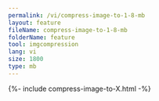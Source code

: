 ```yaml
---
permalink: /vi/compress-image-to-1-8-mb
layout: feature
fileName: compress-image-to-1-8-mb
folderName: feature
tool: imgcompression
lang: vi
size: 1800
type: mb
---
```


{%- include compress-image-to-X.html -%}
